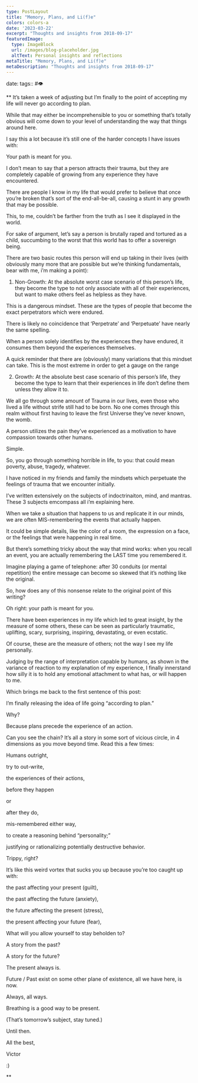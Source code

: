 ```yaml
---
type: PostLayout
title: "Memory, Plans, and Li(f)e"
colors: colors-a
date: '2023-03-22'
excerpt: "Thoughts and insights from 2018-09-17"
featuredImage:
  type: ImageBlock
  url: /images/blog-placeholder.jpg
  altText: Personal insights and reflections
metaTitle: "Memory, Plans, and Li(f)e"
metaDescription: "Thoughts and insights from 2018-09-17"
---
```

date: 
tags:: #👁

**
It’s taken a week of adjusting but I’m finally to the point of accepting my life will never go according to plan.

While that may either be incomprehensible to you or something that’s totally obvious will come down to your level of understanding the way that things around here.

I say this a lot because it’s still one of the harder concepts I have issues with:

Your path is meant for you.

I don’t mean to say that a person attracts their trauma, but they are completely capable of growing from any experience they have encountered.

There are people I know in my life that would prefer to believe that once you’re broken that’s sort of the end-all-be-all, causing a stunt in any growth that may be possible.

This, to me, couldn’t be farther from the truth as I see it displayed in the world.

For sake of argument, let’s say a person is brutally raped and tortured as a child, succumbing to the worst that this world has to offer a sovereign being.

There are two basic routes this person will end up taking in their lives (with obviously many more that are possible but we’re thinking fundamentals, bear with me, i’m making a point):

1.  Non-Growth: At the absolute worst case scenario of this person’s life, they become the type to not only associate with all of their experiences, but want to make others feel as helpless as they have.

This is a dangerous mindset. These are the types of people that become the exact perpetrators which were endured. 

There is likely no coincidence that ‘Perpetrate’ and ‘Perpetuate’ have nearly the same spelling.

When a person solely identifies by the experiences they have endured, it consumes them beyond the experiences themselves.

A quick reminder that there are (obviously) many variations that this mindset can take. This is the most extreme in order to get a gauge on the range

2.  Growth: At the absolute best case scenario of this person’s life, they become the type to learn that their experiences in life don’t define them unless they allow it to.

We all go through some amount of Trauma in our lives, even those who lived a life without strife still had to be born. No one comes through this realm without first having to leave the first Universe they’ve never known, the womb.

A person utilizes the pain they’ve experienced as a motivation to have compassion towards other humans.

Simple.

So, you go through something horrible in life, to you: that could mean poverty, abuse, tragedy, whatever. 

I have noticed in my friends and family the mindsets which perpetuate the feelings of trauma that we encounter initially.

I’ve written extensively on the subjects of indoctrinaiton, mind, and mantras. These 3 subjects emcompass all i’m explaining here.

When we take a situation that happens to us and replicate it in our minds, we are often MIS-remembering the events that actually happen.

It could be simple details, like the color of a room, the expression on a face, or the feelings that were happening in real time.

But there’s something tricky about the way that mind works: when you recall an event, you are actually remembering the LAST time you remembered it.

Imagine playing a game of telephone: after 30 conduits (or mental repetition) the entire message can become so skewed that it’s nothing like the original.

So, how does any of this nonsense relate to the original point of this writing?

Oh right: your path is meant for you.

There have been experiences in my life which led to great insight, by the measure of some others, these can be seen as particularly traumatic, uplifting, scary, surprising, inspiring, devastating, or even ecstatic.

Of course, these are the measure of others; not the way I see my life personally.

Judging by the range of interpretation capable by humans, as shown in the variance of reaction to my explanation of my experience, I finally innerstand how silly it is to hold any emotional attachment to what has, or will happen to me.

Which brings me back to the first sentence of this post:

I’m finally releasing the idea of life going “according to plan.”

Why?

Because plans precede the experience of an action.

Can you see the chain? It’s all a story in some sort of vicious circle, in 4 dimensions as you move beyond time. Read this a few times:

Humans outright,

try to out-write,

the experiences of their actions,

before they happen

or

after they do,

mis-remembered either way,

to create a reasoning behind “personality;”

justifying or rationalizing potentially destructive behavior.

Trippy, right?

It’s like this weird vortex that sucks you up because you’re too caught up with:

the past affecting your present (guilt),

the past affecting the future (anxiety),

the future affecting the present (stress),

the present affecting your future (fear),

What will you allow yourself to stay beholden to? 

A story from the past?

A story for the future?

The present always is.

Future / Past exist on some other plane of existence, all we have here, is now.

Always, all ways.

Breathing is a good way to be present.

(That’s tomorrow’s subject, stay tuned.)

Until then.

All the best,

Victor

:)

**